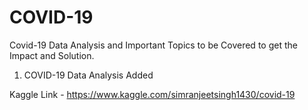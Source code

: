 # COVID-19
Covid-19 Data Analysis and Important Topics to be Covered to get the Impact and Solution.
1. COVID-19 Data Analysis Added

Kaggle Link - https://www.kaggle.com/simranjeetsingh1430/covid-19
